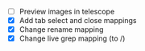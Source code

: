 - [ ] Preview images in telescope
- [x] Add tab select and close mappings
- [x] Change rename mapping
- [x] Change live grep mapping (to <leader>/)
